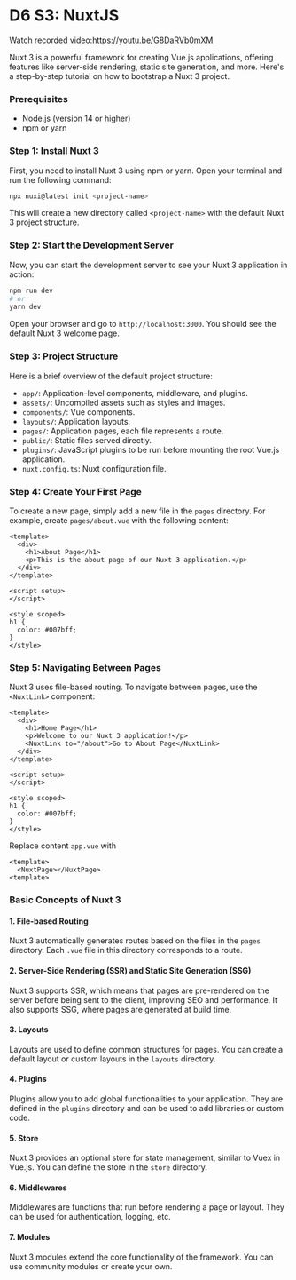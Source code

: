 # D6 S3: NuxtJS

Watch recorded video:https://youtu.be/G8DaRVb0mXM

Nuxt 3 is a powerful framework for creating Vue.js applications, offering features like server-side rendering, static site generation, and more. Here's a step-by-step tutorial on how to bootstrap a Nuxt 3 project.

### Prerequisites

-   Node.js (version 14 or higher)
-   npm or yarn

### Step 1: Install Nuxt 3

First, you need to install Nuxt 3 using npm or yarn. Open your terminal and run the following command:

```bash
npx nuxi@latest init <project-name>
```

This will create a new directory called `<project-name>` with the default Nuxt 3 project structure.

### Step 2: Start the Development Server

Now, you can start the development server to see your Nuxt 3 application in action:

```bash
npm run dev
# or
yarn dev
```

Open your browser and go to `http://localhost:3000`. You should see the default Nuxt 3 welcome page.

### Step 3: Project Structure

Here is a brief overview of the default project structure:

-   `app/`: Application-level components, middleware, and plugins.
-   `assets/`: Uncompiled assets such as styles and images.
-   `components/`: Vue components.
-   `layouts/`: Application layouts.
-   `pages/`: Application pages, each file represents a route.
-   `public/`: Static files served directly.
-   `plugins/`: JavaScript plugins to be run before mounting the root Vue.js application.
-   `nuxt.config.ts`: Nuxt configuration file.

### Step 4: Create Your First Page

To create a new page, simply add a new file in the `pages` directory. For example, create `pages/about.vue` with the following content:

```vue
<template>
  <div>
    <h1>About Page</h1>
    <p>This is the about page of our Nuxt 3 application.</p>
  </div>
</template>

<script setup>
</script>

<style scoped>
h1 {
  color: #007bff;
}
</style>
```

### Step 5: Navigating Between Pages

Nuxt 3 uses file-based routing. To navigate between pages, use the `<NuxtLink>` component:


```vue
<template>
  <div>
    <h1>Home Page</h1>
    <p>Welcome to our Nuxt 3 application!</p>
    <NuxtLink to="/about">Go to About Page</NuxtLink>
  </div>
</template>

<script setup>
</script>

<style scoped>
h1 {
  color: #007bff;
}
</style>
```

Replace content `app.vue` with
```vue
<template>
  <NuxtPage></NuxtPage>
<template>
```

### Basic Concepts of Nuxt 3

#### 1\. **File-based Routing**

Nuxt 3 automatically generates routes based on the files in the `pages` directory. Each `.vue` file in this directory corresponds to a route.

#### 2\. **Server-Side Rendering (SSR) and Static Site Generation (SSG)**

Nuxt 3 supports SSR, which means that pages are pre-rendered on the server before being sent to the client, improving SEO and performance. It also supports SSG, where pages are generated at build time.

#### 3\. **Layouts**

Layouts are used to define common structures for pages. You can create a default layout or custom layouts in the `layouts` directory.

#### 4\. **Plugins**

Plugins allow you to add global functionalities to your application. They are defined in the `plugins` directory and can be used to add libraries or custom code.

#### 5\. **Store**

Nuxt 3 provides an optional store for state management, similar to Vuex in Vue.js. You can define the store in the `store` directory.

#### 6\. **Middlewares**

Middlewares are functions that run before rendering a page or layout. They can be used for authentication, logging, etc.

#### 7\. **Modules**

Nuxt 3 modules extend the core functionality of the framework. You can use community modules or create your own.